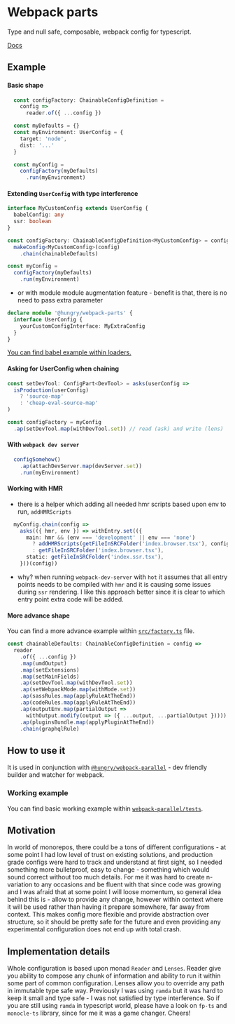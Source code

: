 # Webpack parts
Type and null safe, composable, webpack config for typescript.

[Docs](https://hungry-consulting.github.io/webpack-parts/index.html)

## Example
#### Basic shape
```typescript
  const configFactory: ChainableConfigDefinition = 
    config =>
      reader.of({ ...config })

  const myDefaults = {}
  const myEnvironment: UserConfig = {
    target: 'node',
    dist: '...'
  }

  const myConfig = 
    configFactory(myDefaults)
      .run(myEnvironment)
```

#### Extending `UserConfig` with type interference
```typescript
interface MyCustomConfig extends UserConfig {
  babelConfig: any
  ssr: boolean
}

const configFactory: ChainableConfigDefinition<MyCustomConfig> = config => 
  makeConfig<MyCustomConfig>(config)
    .chain(chainableDefaults)

const myConfig = 
  configFactory(myDefaults)
    .run(myEnvironment)
```

* or with module module augmentation feature - benefit is that, there is no need to pass extra parameter
```typescript
declare module '@hungry/webpack-parts' {
  interface UserConfig {
    yourCustomConfigInterface: MyExtraConfig
  }
}
```
[You can find babel example within loaders.](src/loaders/types.ts)

#### Asking for UserConfig when chaining
```typescript
const setDevTool: ConfigPart<DevTool> = asks(userConfig =>
  isProduction(userConfig)
    ? 'source-map'
    : 'cheap-eval-source-map'
)

const configFactory = myConfig
  .ap(setDevTool.map(withDevTool.set)) // read (ask) and write (lens)
```

#### With `webpack dev server`
```typescript
  configSomehow()
    .ap(attachDevServer.map(devServer.set))
    .run(myEnvironment)
```

#### Working with HMR
* there is a helper which adding all needed hmr scripts based upon env to run, `addHMRScripts`
```typescript
  myConfig.chain(config =>
    asks(({ hmr, env }) => withEntry.set(({
      main: hmr && (env === 'development' || env === 'none')
        ? addHMRScripts(getFileInSRCFolder('index.browser.tsx'), config)
        : getFileInSRCFolder('index.browser.tsx'),
      static: getFileInSRCFolder('index.ssr.tsx'),
    }))(config))
```
* why?
when running `webpack-dev-server` with `hot` it assumes that all entry points needs to be compiled with `hmr` and it is causing some issues during `ssr` rendering.
I like this approach better since it is clear to which entry point extra code will be added.

#### More advance shape
You can find a more advance example within [`src/factory.ts`]('src/factory.ts') file.

```typescript
const chainableDefaults: ChainableConfigDefinition = config =>
  reader
    .of({ ...config })
    .map(umdOutput)
    .map(setExtensions)
    .map(setMainFields)
    .ap(setDevTool.map(withDevTool.set))
    .ap(setWebpackMode.map(withMode.set))
    .ap(sassRules.map(applyRuleAtTheEnd))
    .ap(codeRules.map(applyRuleAtTheEnd))
    .ap(outputEnv.map(partialOutput =>
      withOutput.modify(output => ({ ...output, ...partialOutput }))))
    .ap(pluginsBundle.map(applyPluginAtTheEnd))
    .chain(graphqlRule)
```

## How to use it
It is used in conjunction with [`@hungry/webpack-parallel`](https://github.com/hungry-consulting/webpack-parallel) - dev friendly builder and watcher for webpack.

### Working example
You can find basic working example within [`webpack-parallel/tests`](https://github.com/hungry-consulting/webpack-parallel/blob/master/__tests__/fixtures/configs.ts).

## Motivation
In world of monorepos, there could be a tons of different configurations - at some point I had low level of trust on existing solutions, and production grade configs were hard to track and understand at first sight, so I needed something more bulletproof, easy to change - something which would sound correct without too much details.
For me it was hard to create n-variation to any occasions and be fluent with that since code was growing and I was afraid that at some point I will loose momentum, so general idea behind this is - allow to provide any change, however within context where it will be used rather than having it prepare somewhere, far away from context. This makes config more flexible and provide abstraction over structure, so it should be pretty safe for the future and even providing any experimental configuration does not end up with total crash.

## Implementation details
Whole configuration is based upon monad `Reader` and `Lenses`. Reader give you ability to compose any chunk of information and ability to run it within some part of common configuration. Lenses allow you to override any path in immutable type safe way. 
Previously I was using `ramda` but it was hard to keep it small and type safe - I was not satisfied by type interference. So if you are still using `ramda` in typescript world, please have a look on `fp-ts` and `monocle-ts` library, since for me it was a game changer. Cheers!